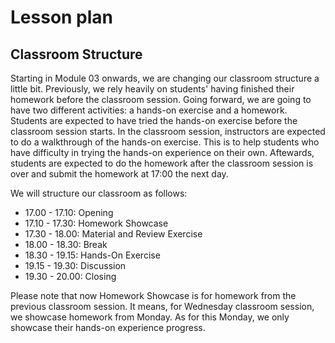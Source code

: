 # Lesson plan

## Classroom Structure

Starting in Module 03 onwards, we are changing our classroom structure a little bit. Previously, we rely heavily on students' having finished their homework before the classroom session. Going forward, we are going to have two different activities: a hands-on exercise and a homework. Students are expected to have tried the hands-on exercise before the classroom session starts. In the classroom session, instructors are expected to do a  walkthrough of the hands-on exercise. This is to help students who have difficulty in trying the hands-on experience on their own. Aftewards, students are expected to do the homework after the classroom session is over and submit the homework at 17:00 the next day.

We will structure our classroom as follows:

- 17.00 - 17.10: Opening
- 17.10 - 17.30: Homework Showcase
- 17.30 - 18.00: Material and Review Exercise
- 18.00 - 18.30: Break
- 18.30 - 19.15: Hands-On Exercise
- 19.15 - 19.30: Discussion
- 19.30 - 20.00: Closing

Please note that now Homework Showcase is for homework from the previous classroom session. It means, for Wednesday classroom session, we showcase homework from Monday. As for this Monday, we only showcase their hands-on experience progress.
